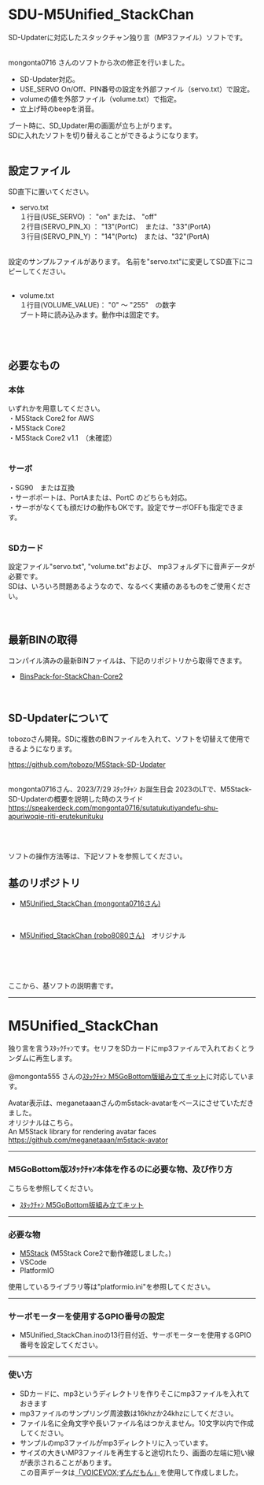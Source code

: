 # SDU-M5Unified_StackChan

SD-Updaterに対応したスタックチャン独り言（MP3ファイル）ソフトです。<br>
<br>

mongonta0716 さんのソフトから次の修正を行いました。<br>

- SD-Updater対応。
- USE_SERVO On/Off、PIN番号の設定を外部ファイル（servo.txt）で設定。
- volumeの値を外部ファイル（volume.txt）で指定。
- 立上げ時のbeepを消音。

ブート時に、SD_Updater用の画面が立ち上がります。<br>
SDに入れたソフトを切り替えることができるようになります。<br>
<br>



## 設定ファイル
SD直下に置いてください。

- servo.txt<br>
１行目(USE_SERVO)   ： "on" または、 "off"<br>
２行目(SERVO_PIN_X) ： "13"(PortC)　または、"33"(PortA)<br>
３行目(SERVO_PIN_Y) ： "14"(Portc)　または、"32"(PortA)<br>
<br>
設定のサンプルファイルがあります。
名前を"servo.txt"に変更してSD直下にコピーしてください。 <br>
<br>

- volume.txt<br>
１行目(VOLUME_VALUE)： "0" ～ "255"　の数字<br>
ブート時に読み込みます。動作中は固定です。
<br>
<br>

## 必要なもの
### 本体<br>
いずれかを用意してください。<br>
・M5Stack Core2 for AWS<br>
・M5Stack Core2 <br>
・M5Stack Core2 v1.1　（未確認）<br>
<br>

### サーボ
・SG90　または互換<br>
・サーボポートは、PortAまたは、PortC のどちらも対応。<br>
・サーボがなくても顔だけの動作もOKです。設定でサーボOFFも指定できます。<br>
<br>

### SDカード
設定ファイル"servo.txt", "volume.txt"および、 mp3フォルダ下に音声データが必要です。<br>
SDは、いろいろ問題あるようなので、なるべく実績のあるものをご使用ください。<br>
<br><br>


## 最新BINの取得
コンパイル済みの最新BINファイルは、下記のリポジトリから取得できます。
- [BinsPack-for-StackChan-Core2](https://github.com/NoRi-230401/BinsPack-for-StackChan-Core2)<br>
<br>


## SD-Updaterについて
tobozoさん開発。SDに複数のBINファイルを入れて、ソフトを切替えて使用できるようになります。<br>

 https://github.com/tobozo/M5Stack-SD-Updater<br><br>


mongonta0716さん、2023/7/29 ｽﾀｯｸﾁｬﾝ お誕生日会 2023のLTで、M5Stack-SD-Updaterの概要を説明した時のスライド<br>
https://speakerdeck.com/mongonta0716/sutatukutiyandefu-shu-apuriwoqie-riti-erutekunituku

<br><br>

ソフトの操作方法等は、下記ソフトを参照してください。
<br>


## 基のリポジトリ
- [M5Unified_StackChan (mongonta0716さん)](https://github.com/mongonta0716/M5Unified_StackChan)<br>
<br>

- [M5Unified_StackChan (robo8080さん)](https://github.com/robo8080/M5Unified_StackChan)　オリジナル<br>
<br><br>
<br><br>

ここから、基ソフトの説明書です。

-----
# M5Unified_StackChan
独り言を言うｽﾀｯｸﾁｬﾝです。セリフをSDカードにmp3ファイルで入れておくとランダムに再生します。
<br><br>
@mongonta555 さんの[ｽﾀｯｸﾁｬﾝ M5GoBottom版組み立てキット](https://raspberrypi.mongonta.com/about-products-stackchan-m5gobottom-version/ "Title")に対応しています。<br>

Avatar表示は、meganetaaanさんのm5stack-avatarをベースにさせていただきました。<br>
オリジナルはこちら。<br>
An M5Stack library for rendering avatar faces <https://github.com/meganetaaan/m5stack-avator><br>

---

### M5GoBottom版ｽﾀｯｸﾁｬﾝ本体を作るのに必要な物、及び作り方 ###
こちらを参照してください。<br>
* [ｽﾀｯｸﾁｬﾝ M5GoBottom版組み立てキット](https://raspberrypi.mongonta.com/about-products-stackchan-m5gobottom-version/ "Title")<br>

---

### 必要な物 ###
* [M5Stack](http://www.m5stack.com/ "Title") (M5Stack Core2で動作確認しました。)<br>
* VSCode<br>
* PlatformIO<br>

使用しているライブラリ等は"platformio.ini"を参照してください。<br>

---

### サーボモーターを使用するGPIO番号の設定 ###
* M5Unified_StackChan.inoの13行目付近、サーボモーターを使用するGPIO番号を設定してください。<br>

---

### 使い方 ###
* SDカードに、mp3というディレクトリを作りそこにmp3ファイルを入れておきます<br>
* mp3ファイルのサンプリング周波数は16khzか24khzにしてください。<br>
* ファイル名に全角文字や長いファイル名はつかえません。10文字以内で作成してください。<br>
* サンプルのmp3ファイルがmp3ディレクトリに入っています。<br>
* サイズの大きいMP3ファイルを再生すると途切れたり、画面の左端に短い線が表示されることがあります。<br>
この音声データは[「VOICEVOX;ずんだもん」](https://voicevox.hiroshiba.jp/ "Title")を使用して作成しました。<br>
<br><br>
